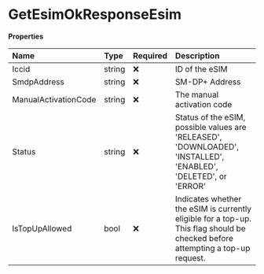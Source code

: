 # GetEsimOkResponseEsim

**Properties**

| Name                 | Type   | Required | Description                                                                                                                    |
| :------------------- | :----- | :------- | :----------------------------------------------------------------------------------------------------------------------------- |
| Iccid                | string | ❌       | ID of the eSIM                                                                                                                 |
| SmdpAddress          | string | ❌       | SM-DP+ Address                                                                                                                 |
| ManualActivationCode | string | ❌       | The manual activation code                                                                                                     |
| Status               | string | ❌       | Status of the eSIM, possible values are 'RELEASED', 'DOWNLOADED', 'INSTALLED', 'ENABLED', 'DELETED', or 'ERROR'                |
| IsTopUpAllowed       | bool   | ❌       | Indicates whether the eSIM is currently eligible for a top-up. This flag should be checked before attempting a top-up request. |
